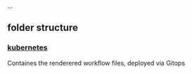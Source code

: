...

## folder structure

### [kubernetes](kubernetes)
Containes the renderered workflow files, deployed via Gitops 